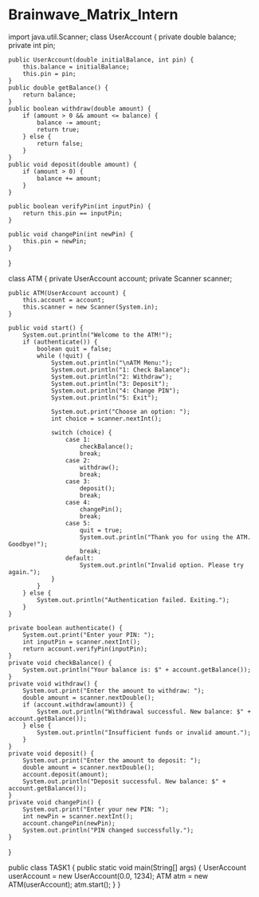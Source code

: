 # Brainwave_Matrix_Intern
import java.util.Scanner;
class UserAccount {
    private double balance;
    private int pin;

    public UserAccount(double initialBalance, int pin) {
        this.balance = initialBalance;
        this.pin = pin;
    }
    public double getBalance() {
        return balance;
    }
    public boolean withdraw(double amount) {
        if (amount > 0 && amount <= balance) {
            balance -= amount;
            return true;
        } else {
            return false; 
        }
    }
    public void deposit(double amount) {
        if (amount > 0) {
            balance += amount;
        }
    }

    public boolean verifyPin(int inputPin) {
        return this.pin == inputPin;
    }

    public void changePin(int newPin) {
        this.pin = newPin;
    }
}

class ATM {
    private UserAccount account;
    private Scanner scanner;

    public ATM(UserAccount account) {
        this.account = account;
        this.scanner = new Scanner(System.in);
    }

    public void start() {
        System.out.println("Welcome to the ATM!");
        if (authenticate()) {
            boolean quit = false;
            while (!quit) {
                System.out.println("\nATM Menu:");
                System.out.println("1: Check Balance");
                System.out.println("2: Withdraw");
                System.out.println("3: Deposit");
                System.out.println("4: Change PIN");
                System.out.println("5: Exit");

                System.out.print("Choose an option: ");
                int choice = scanner.nextInt();

                switch (choice) {
                    case 1:
                        checkBalance();
                        break;
                    case 2:
                        withdraw();
                        break;
                    case 3:
                        deposit();
                        break;
                    case 4:
                        changePin();
                        break;
                    case 5:
                        quit = true;
                        System.out.println("Thank you for using the ATM. Goodbye!");
                        break;
                    default:
                        System.out.println("Invalid option. Please try again.");
                }
            }
        } else {
            System.out.println("Authentication failed. Exiting.");
        }
    }

    private boolean authenticate() {
        System.out.print("Enter your PIN: ");
        int inputPin = scanner.nextInt();
        return account.verifyPin(inputPin);
    }
    private void checkBalance() {
        System.out.println("Your balance is: $" + account.getBalance());
    }
    private void withdraw() {
        System.out.print("Enter the amount to withdraw: ");
        double amount = scanner.nextDouble();
        if (account.withdraw(amount)) {
            System.out.println("Withdrawal successful. New balance: $" + account.getBalance());
        } else {
            System.out.println("Insufficient funds or invalid amount.");
        }
    }
    private void deposit() {
        System.out.print("Enter the amount to deposit: ");
        double amount = scanner.nextDouble();
        account.deposit(amount);
        System.out.println("Deposit successful. New balance: $" + account.getBalance());
    }
    private void changePin() {
        System.out.print("Enter your new PIN: ");
        int newPin = scanner.nextInt();
        account.changePin(newPin);
        System.out.println("PIN changed successfully.");
    }
}

public class TASK1 {
    public static void main(String[] args) {
        UserAccount userAccount = new UserAccount(0.0, 1234);
        ATM atm = new ATM(userAccount);
        atm.start();
    }
}


